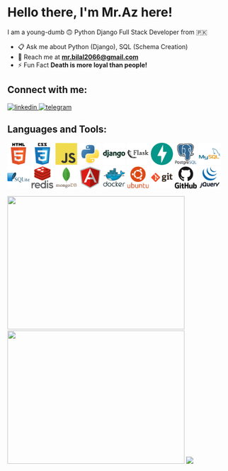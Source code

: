 <h1>Hello there, I'm Mr.Az here!</h1>
<p>I am a young-dumb 🙃 Python Django Full Stack Developer from 🇵🇰</p>

<ul>
    <li>📋 Ask me about Python (Django), SQL (Schema Creation)</li>
    <li>📨 Reach me at
        <a href="mailto:mr.bilal2066@gmail.com" target="_blank">
            <b>mr.bilal2066@gmail.com</b>
        </a>
    </li>
    <li>⚡ Fun Fact
        <b>Death is more loyal than people!</b>
    </li>
</ul>

<h2>Connect with me:</h2>
<a href="https://www.linkedin.com/in/muhammad-bilal-azaad/" target="_blank">
    <img src="[https://camo.githubusercontent.com/28bbd2596707954793abeff9eb24d343c1c78b7bf184b90294b4b190c6097a65/68747470733a2f2f63646e2e6a7364656c6976722e6e65742f6e706d2f73696d706c652d69636f6e7340332e302e312f69636f6e732f6c696e6b6564696e2e737667](https://raw.githubusercontent.com/rahuldkjain/github-profile-readme-generator/master/src/images/icons/Social/linked-in-alt.svg)"
         alt="linkedin" width="40" height="30">
</a>
<a href="https://t.me/mr_azaad622" target="_blank">
    <img src="https://img.uxwing.com/wp-content/themes/uxwing/download/brands-social-media/telegram-black-icon.svg"
         alt="telegram" width="40" height="30">
</a>

<h2>Languages and Tools:</h2>
<p>
    <img src="https://raw.githubusercontent.com/devicons/devicon/master/icons/html5/html5-original-wordmark.svg"
         alt="html5" title="html5" width="50" height="50"/>
    <img src="https://raw.githubusercontent.com/devicons/devicon/master/icons/css3/css3-original-wordmark.svg"
         alt="css3" title="css3" width="50" height="50"/>
    <img src="https://raw.githubusercontent.com/devicons/devicon/master/icons/javascript/javascript-original.svg"
         alt="javascript" title="javascript" width="50" height="50"/>
    <img src="https://raw.githubusercontent.com/devicons/devicon/master/icons/python/python-original.svg"
         alt="python" title="python" width="50" height="50"/>
    <img src="https://raw.githubusercontent.com/devicons/devicon/1119b9f84c0290e0f0b38982099a2bd027a48bf1/icons/django/django-plain-wordmark.svg"
         alt="Django" title="Django" width="50" height="50"/>
    <img src="https://raw.githubusercontent.com/devicons/devicon/1119b9f84c0290e0f0b38982099a2bd027a48bf1/icons/flask/flask-original-wordmark.svg"
         alt="Flask" title="Flask" width="50" height="50"/>
    <img src="https://raw.githubusercontent.com/devicons/devicon/1119b9f84c0290e0f0b38982099a2bd027a48bf1/icons/fastapi/fastapi-original.svg"
         alt="FastAPI" title="FastAPI" width="50" height="50"/>
    <img src="https://raw.githubusercontent.com/devicons/devicon/master/icons/postgresql/postgresql-original-wordmark.svg"
         alt="postgresql" title="postgresql" width="50" height="50"/>
    <img src="https://raw.githubusercontent.com/devicons/devicon/1119b9f84c0290e0f0b38982099a2bd027a48bf1/icons/mysql/mysql-original-wordmark.svg"
         alt="mysql" title="mysql" width="50" height="50"/>
    <img src="https://raw.githubusercontent.com/devicons/devicon/1119b9f84c0290e0f0b38982099a2bd027a48bf1/icons/sqlite/sqlite-original-wordmark.svg"
         alt="sqlite" title="sqlite" width="50" height="50"/>
    <img src="https://raw.githubusercontent.com/devicons/devicon/1119b9f84c0290e0f0b38982099a2bd027a48bf1/icons/redis/redis-original-wordmark.svg"
         alt="redis" title="redis" width="50" height="50"/>
    <img src="https://raw.githubusercontent.com/devicons/devicon/master/icons/mongodb/mongodb-original-wordmark.svg"
         alt="mongodb" title="mongodb" width="50" height="50"/>
    <img src="https://raw.githubusercontent.com/devicons/devicon/1119b9f84c0290e0f0b38982099a2bd027a48bf1/icons/angularjs/angularjs-original.svg"
         alt="angularjs" title="angularjs" width="50" height="50"/>
    <img src="https://raw.githubusercontent.com/devicons/devicon/1119b9f84c0290e0f0b38982099a2bd027a48bf1/icons/docker/docker-original-wordmark.svg"
         alt="docker" title="docker" width="50" height="50"/>
    <img src="https://raw.githubusercontent.com/devicons/devicon/1119b9f84c0290e0f0b38982099a2bd027a48bf1/icons/ubuntu/ubuntu-plain-wordmark.svg"
         alt="ubuntu" title="ubuntu" width="50" height="50"/>
    <img src="https://raw.githubusercontent.com/devicons/devicon/1119b9f84c0290e0f0b38982099a2bd027a48bf1/icons/git/git-original-wordmark.svg"
         alt="git" title="git" width="50" height="50"/>
    <img src="https://raw.githubusercontent.com/devicons/devicon/1119b9f84c0290e0f0b38982099a2bd027a48bf1/icons/github/github-original-wordmark.svg"
         alt="github" title="github" width="50" height="50"/>
    <img src="https://raw.githubusercontent.com/devicons/devicon/1119b9f84c0290e0f0b38982099a2bd027a48bf1/icons/jquery/jquery-original-wordmark.svg"
         alt="jquery" title="jquery" width="50" height="50"/>
</p>

<img src="https://github-readme-stats.vercel.app/api/top-langs/?username=Mr-Bilal-Ashraf&layout=compact&theme=transparent&hide_border=true" width="400px"
     height="300px">
<img src="https://github-readme-stats.vercel.app/api?username=Mr-Bilal-Ashraf&show_icons=true&theme=transparent&hide_border=true"
     width="400px" height="300px">
<img src="https://github-profile-trophy.vercel.app/?username=Mr-Bilal-Ashraf&theme=onedark&margin-w=5&margin-h=5&no-frame=true&no-bg=true&column=3">
